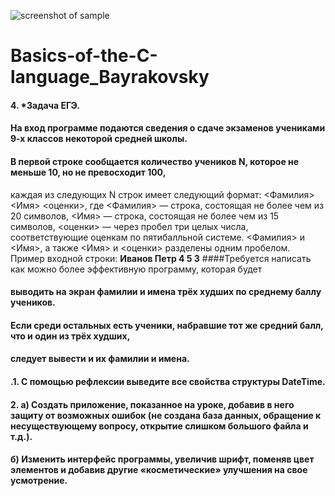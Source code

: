 ![screenshot of sample](https://i.ibb.co/0CXS8QB/screen.jpg)
# Basics-of-the-C-language_Bayrakovsky
#### 4. *Задача ЕГЭ.
#### На вход программе подаются сведения о сдаче экзаменов учениками 9-х классов некоторой средней школы. 
#### В первой строке сообщается количество учеников N, которое не меньше 10, но не превосходит 100, 
каждая из следующих N строк имеет следующий формат:
<Фамилия> <Имя> <оценки>,
где <Фамилия> — строка, состоящая не более чем из 20 символов, 
<Имя> — строка, состоящая не более чем из 15 символов,
<оценки> — через пробел три целых числа, соответствующие оценкам по пятибалльной системе. <Фамилия> и <Имя>,
а также <Имя> и <оценки> разделены одним пробелом. Пример входной строки: **Иванов Петр 4 5 3**
####Требуется написать как можно более эффективную программу, которая будет
#### выводить на экран фамилии и имена трёх худших по среднему баллу учеников. 
#### Если среди остальных есть ученики, набравшие тот же средний балл, что и один из трёх худших, 
#### следует вывести и их **фамилии и имена**.

#### **.1. С помощью рефлексии выведите все свойства структуры DateTime.**
#### 2. а) Создать приложение, показанное на уроке, добавив в него защиту от возможных ошибок (не создана база данных, обращение к несуществующему вопросу, открытие слишком большого файла и т.д.).
#### б) **Изменить интерфейс программы, увеличив шрифт, поменяв цвет элементов и добавив другие «косметические» улучшения на свое усмотрение.**
